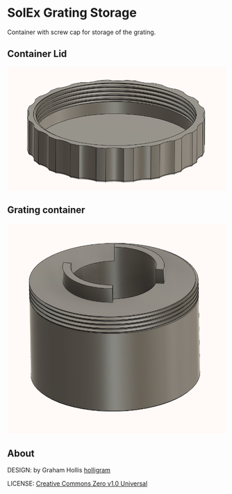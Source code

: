 # SolEx Grating Storage

Container with screw cap for storage of the grating.

## Container Lid

<img src="https://github.com/holligram/SolEx_contrib/blob/main/grating_storage/images/lid.png" width="800">

## Grating container

<img src="https://github.com/holligram/SolEx_contrib/blob/main/grating_storage/images/holder.png" width="800">

## About

DESIGN: by Graham Hollis [holligram](https://github.com/holligram)

LICENSE: [Creative Commons Zero v1.0 Universal](https://creativecommons.org/publicdomain/zero/1.0/)




 
